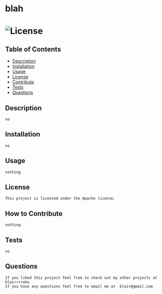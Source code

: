 # blah
  # ![License](https://img.shields.io/badge/license-Apache-yellow.svg)

  ## Table of Contents
  - [Description](#Description)
  - [Installation](#Installation)
  - [Usage](#Usage)
  - [License](#License)
  - [Contribute](#Contribute)
  - [Tests](#Tests)
  - [Questions](#Questions)
    
  ## Description
    no
  
  ## Installation
    no
    
  ## Usage
    nothing
  
  ## License
    This project is licensed under the Apache license.
  
  ## How to Contribute 
    nothing
  
  ## Tests
    no
  
  ## Questions
    If you liked this project feel free to check out my other projects at blairrrrwho
    If you have any questions feel free to email me at  blair@gmail.com
